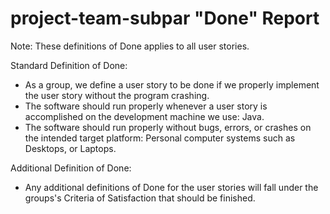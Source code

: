 project-team-subpar "Done" Report
==================================

Note: These definitions of Done applies to all user stories.

Standard Definition of Done:
  * As a group, we define a user story to be done if we properly implement the user story without the program crashing.
  * The software should run properly whenever a user story is accomplished on the development machine we use: Java.
  * The software should run properly without bugs, errors, or crashes on the intended target platform: Personal computer systems such as Desktops, or Laptops.
  
Additional Definition of Done:
  * Any additional definitions of Done for the user stories will fall under the groups's Criteria of Satisfaction that should be finished.
